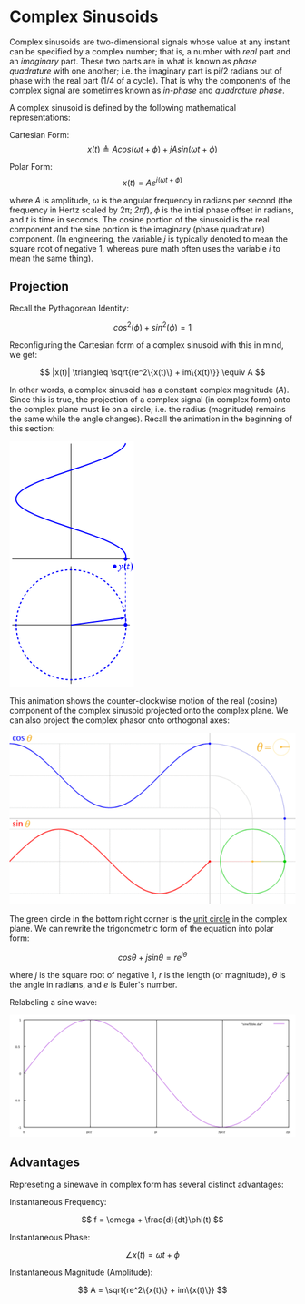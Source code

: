 # Complex Sinusoids

Complex sinusoids are two-dimensional signals whose value at any instant can be specified by a complex number; that is, a number with  _real_ part and an _imaginary_ part. These two parts are in what is known as _phase quadrature_ with one another; i.e. the imaginary part is pi/2 radians out of phase with the real part (1/4 of a cycle). That is why the components of the complex signal are sometimes known as _in-phase_ and _quadrature phase_.

A complex sinusoid is defined by the following mathematical representations:

Cartesian Form:
$$
  x(t) \triangleq Acos(\omega t + \phi) + jAsin(\omega t + \phi)
$$

Polar Form:
$$
  x(t) = Ae^{j(\omega t + \phi)}
$$

where _A_ is amplitude, _ω_ is the angular frequency in radians per second (the frequency in Hertz scaled by 2π; _2πf_), _ϕ_ is the initial phase offset in radians, and _t_ is time in seconds. The cosine portion of the sinusoid is the real component and the sine portion is the imaginary (phase quadrature) component. (In engineering, the variable _j_ is typically denoted to mean the square root of negative 1, whereas pure math often uses the variable _i_ to mean the same thing).

## Projection


Recall the Pythagorean Identity:

$$
  cos^2(\phi) + sin^2(\phi) = 1
$$

Reconfiguring the Cartesian form of a complex sinusoid with this in mind, we get:

$$
  |x(t)| \triangleq \sqrt{re^2\{x(t)\} + im\{x(t)\}} \equiv A
$$

In other words, a complex sinusoid has a constant complex magnitude (_A_). Since this is true, the projection of a complex signal (in complex form) onto the complex plane must lie on a circle; i.e. the radius (magnitude) remains the same while the angle changes). Recall the animation in the beginning of this section:

![Phasor GIF](images/Unfasor.gif)

This animation shows the counter-clockwise motion of the real (cosine) component of the complex sinusoid projected onto the complex plane. We can also project the complex phasor onto orthogonal axes:

![Orthogonal Waves](images/complexSine/circle_cos_sin.gif)

The green circle in the bottom right corner is the [unit circle](https://en.wikipedia.org/wiki/Unit_circle) in the complex plane. We can rewrite the trigonometric form of the equation into polar form:

$$
  cos\theta + jsin\theta = re^{j\theta}
$$

where _j_ is the square root of negative 1, _r_ is the length (or magnitude), _θ_ is the angle in radians, and _e_ is Euler's number.

Relabeling a sine wave:

![Sine with Radian Labels](images/complexSine/sine_radians.png)

## Advantages
Represeting a sinewave in complex form has several distinct advantages:

Instantaneous Frequency:

$$
  f = \omega + \frac{d}{dt}\phi(t)
$$

Instantaneous Phase:

$$
  \angle x(t) = \omega t + \phi
$$

Instantaneous Magnitude (Amplitude):

$$
  A = \sqrt{re^2\{x(t)\} + im\{x(t)\}}
$$

